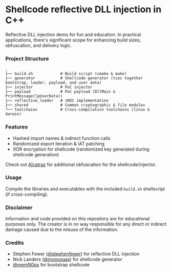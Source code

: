 # Shellcode reflective DLL injection in C++

Reflective DLL injection demo for fun and education. In practical applications, there's significant scope for enhancing build sizes, obfuscation, and delivery logic.

### Project Structure

```shell
.
├── build.sh            # Build script (cmake & make)
├── generator           # Shellcode generator (ties together bootstrap, loader, payload, and user data)
├── injector            # PoC injector
├── payload             # PoC payload (DllMain & PrintMessage(lpUserData))
├── reflective_loader   # sRDI implementation
├── shared              # Common cryptographic & file modules
└── toolchains          # Cross-compilation toolchains (linux & darwin)
```

### Features

- Hashed import names & indirect function calls
- Randomized export iteration & IAT patching
- XOR encryption for shellcode (randomized key generated during shellcode generation)

Check out [Alcatraz](https://github.com/weak1337/Alcatraz/) for additional obfuscation for the shellcode/injector.

### Usage

Compile the libraries and executables with the included `build.sh` shellscript (if cross-compiling).

### Disclaimer

Information and code provided on this repository are for educational purposes only. The creator is in no way responsible for any direct or indirect damage caused due to the misuse of the information.

### Credits

- Stephen Fewer ([@stephenfewer](https://github.com/stephenfewer)) for reflective DLL injection
- Nick Landers ([@monoxgas](https://github.com/monoxgas)) for shellcode generator
- [@memN0ps](https://github.com/memN0ps) for bootstrap shellcode
